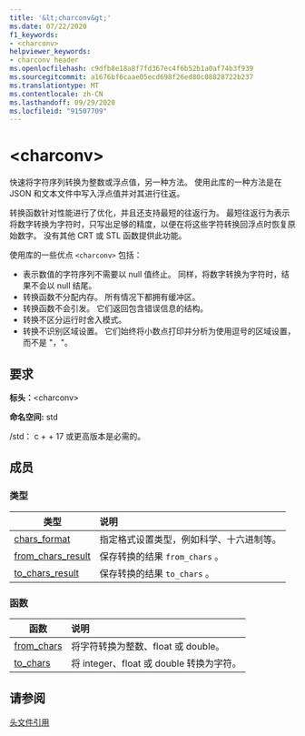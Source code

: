 ```yaml
---
title: '&lt;charconv&gt;'
ms.date: 07/22/2020
f1_keywords:
- <charconv>
helpviewer_keywords:
- charconv header
ms.openlocfilehash: c9dfb8e18a8f7fd367ec4f6b52b1a0af74b3f939
ms.sourcegitcommit: a1676bf6caae05ecd698f26ed80c08828722b237
ms.translationtype: MT
ms.contentlocale: zh-CN
ms.lasthandoff: 09/29/2020
ms.locfileid: "91507709"
---
```

# <a name="ltcharconvgt"></a>&lt;charconv&gt;

快速将字符序列转换为整数或浮点值，另一种方法。
使用此库的一种方法是在 JSON 和文本文件中写入浮点值并对其进行往返。

转换函数针对性能进行了优化，并且还支持最短的往返行为。 最短往返行为表示将数字转换为字符时，只写出足够的精度，以便在将这些字符转换回浮点时恢复原始数字。 没有其他 CRT 或 STL 函数提供此功能。

使用库的一些优点 `<charconv>` 包括：

- 表示数值的字符序列不需要以 null 值终止。 同样，将数字转换为字符时，结果不会以 null 结尾。
- 转换函数不分配内存。 所有情况下都拥有缓冲区。
- 转换函数不会引发。 它们返回包含错误信息的结构。
- 转换不区分运行时舍入模式。
- 转换不识别区域设置。 它们始终将小数点打印并分析为使用逗号的区域设置，而不是 "，"。

## <a name="requirements"></a>要求

**标头：**\<charconv>

**命名空间:** std

/std： c + + 17 或更高版本是必需的。

## <a name="members"></a>成员

### <a name="types"></a>类型

| 类型 | 说明 |
|-|:-|
| [chars_format](chars-format-class.md) | 指定格式设置类型，例如科学、十六进制等。 |
| [from_chars_result](from-chars-result-structure.md) | 保存转换的结果 `from_chars` 。 |
| [to_chars_result](to-chars-result-structure.md) | 保存转换的结果 `to_chars` 。 |

### <a name="functions"></a>函数

| 函数 | 说明 |
|-|:-|
| [from_chars](charconv-functions.md#from_chars) | 将字符转换为整数、float 或 double。 |
| [to_chars](charconv-functions.md#to_chars)| 将 integer、float 或 double 转换为字符。 |

## <a name="see-also"></a>请参阅

[头文件引用](cpp-standard-library-header-files.md)
